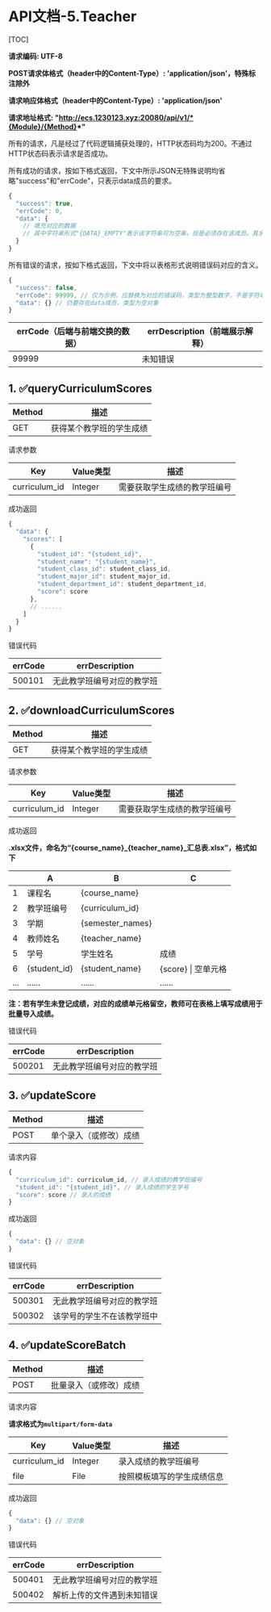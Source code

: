 # API文档-5.Teacher

[TOC]

**请求编码: UTF-8**

**POST请求体格式（header中的Content-Type）: 'application/json'，特殊标注除外**

**请求响应体格式（header中的Content-Type）: 'application/json'**

**请求地址格式: "http://ecs.1230123.xyz:20080/api/v1/*{Module}/{Method}*"**

所有的请求，凡是经过了代码逻辑捕获处理的，HTTP状态码均为200。不通过HTTP状态码表示请求是否成功。

所有成功的请求，按如下格式返回，下文中所示JSON无特殊说明均省略"success"和"errCode"，只表示data成员的要求。

```javascript
{
  "success": true,
  "errCode": 0,
  "data": {
    // 填充对应的数据
    // 其中字符串形式"{DATA}_EMPTY"表示该字符串可为空串，但是必须存在该成员。其余的不能为空串
  }
}
```

所有错误的请求，按如下格式返回，下文中将以表格形式说明错误码对应的含义。

```javascript
{
  "success": false,
  "errCode": 99999, // 仅为示例，应替换为对应的错误码，类型为整型数字，不是字符串
  "data": {} // 仍要存在data成员，类型为空对象
}
```

| errCode（后端与前端交换的数据） | errDescription（前端展示解释） |
| ------------------------------- | ------------------------------ |
| 99999                           | 未知错误                       |

## 1. ✅queryCurriculumScores

| Method | 描述                     |
| ------ | ------------------------ |
| GET    | 获得某个教学班的学生成绩 |

请求参数

| Key           | Value类型 | 描述                         |
| ------------- | --------- | ---------------------------- |
| curriculum_id | Integer   | 需要获取学生成绩的教学班编号 |

成功返回

```javascript
{
  "data": {
    "scores": [
      {
        "student_id": "{student_id}",
        "student_name": "{student_name}",
        "student_class_id": student_class_id,
        "student_major_id": student_major_id,
        "student_department_id": student_department_id,
        "score": score
      },
      // ......
    ]
  }
}
```

错误代码

| errCode | errDescription             |
| ------- | -------------------------- |
| 500101  | 无此教学班编号对应的教学班 |

## 2. ✅downloadCurriculumScores

| Method | 描述                     |
| ------ | ------------------------ |
| GET    | 获得某个教学班的学生成绩 |

请求参数

| Key           | Value类型 | 描述                         |
| ------------- | --------- | ---------------------------- |
| curriculum_id | Integer   | 需要获取学生成绩的教学班编号 |

成功返回

**.xlsx文件，命名为“{course_name}\_{teacher_name}\_汇总表.xlsx”，格式如下**

|      | A            | B                | C                   |
| ---- | ------------ | ---------------- | ------------------- |
| 1    | 课程名       | {course_name}    |                     |
| 2    | 教学班编号   | {curriculum_id}  |                     |
| 3    | 学期         | {semester_names} |                     |
| 4    | 教师姓名     | {teacher_name}   |                     |
| 5    | 学号         | 学生姓名         | 成绩                |
| 6    | {student_id} | {student_name}   | {score} \| 空单元格 |
| ...  | ......       | ......           | ......              |

**注：若有学生未登记成绩，对应的成绩单元格留空，教师可在表格上填写成绩用于批量导入成绩。**

错误代码

| errCode | errDescription             |
| ------- | -------------------------- |
| 500201  | 无此教学班编号对应的教学班 |

## 3. ✅updateScore

| Method | 描述                   |
| ------ | ---------------------- |
| POST   | 单个录入（或修改）成绩 |

请求内容

```javascript
{
  "curriculum_id": curriculum_id, // 录入成绩的教学班编号
  "student_id": "{student_id}", // 录入成绩的学生学号
  "score": score // 录入的成绩
}
```

成功返回

```javascript
{
  "data": {} // 空对象
}
```

错误代码

| errCode | errDescription             |
| ------- | -------------------------- |
| 500301  | 无此教学班编号对应的教学班 |
| 500302  | 该学号的学生不在该教学班中 |

## 4. ✅updateScoreBatch

| Method | 描述                   |
| ------ | ---------------------- |
| POST   | 批量录入（或修改）成绩 |

请求内容

**请求格式为`multipart/form-data`**

| Key           | Value类型 | 描述                       |
| ------------- | --------- | -------------------------- |
| curriculum_id | Integer   | 录入成绩的教学班编号       |
| file          | File      | 按照模板填写的学生成绩信息 |

成功返回

```javascript
{
  "data": {} // 空对象
}
```

错误代码

| errCode | errDescription             |
| ------- | -------------------------- |
| 500401  | 无此教学班编号对应的教学班 |
| 500402  | 解析上传的文件遇到未知错误 |

